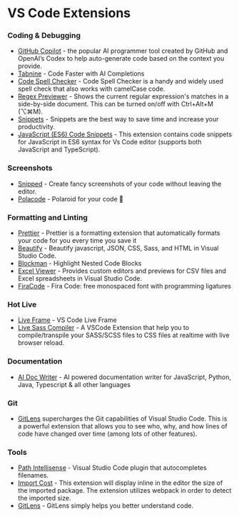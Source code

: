 # VS Code Extensions

### Coding & Debugging

- [GitHub Copilot](https://marketplace.visualstudio.com/items?itemName=GitHub.copilot) - the popular AI programmer tool created by GitHub and OpenAI’s Codex to help auto-generate code based on the context you provide.
- [Tabnine](https://marketplace.visualstudio.com/items?itemName=TabNine.tabnine-vscode) - Code Faster with AI Completions
- [Code Spell Checker](https://marketplace.visualstudio.com/items?itemName=streetsidesoftware.code-spell-checker) - Code Spell Checker is a handy and widely used spell check that also works with camelCase code.
- [Regex Previewer](https://marketplace.visualstudio.com/items?itemName=chrmarti.regex) - Shows the current regular expression's matches in a side-by-side document. This can be turned on/off with Ctrl+Alt+M (⌥⌘M).
- [Snippets](https://code.visualstudio.com/docs/editor/userdefinedsnippets) - Snippets are the best way to save time and increase your productivity.
- [JavaScript (ES6) Code Snippets](https://marketplace.visualstudio.com/items?itemName=xabikos.JavaScriptSnippets) - This extension contains code snippets for JavaScript in ES6 syntax for Vs Code editor (supports both JavaScript and TypeScript).

### Screenshots

- [Snipped](https://marketplace.visualstudio.com/items?itemName=JeffersonLicet.snipped&ssr=false#overview) - Create fancy screenshots of your code without leaving the editor.
- [Polacode](https://marketplace.visualstudio.com/items?itemName=pnp.polacode) - Polaroid for your code 📸

### Formatting and Linting

- [Prettier](https://marketplace.visualstudio.com/items?itemName=esbenp.prettier-vscode) - Prettier is a formatting extension that automatically formats your code for you every time you save it
- [Beautify](https://marketplace.visualstudio.com/items?itemName=HookyQR.beautify) - Beautify javascript, JSON, CSS, Sass, and HTML in Visual Studio Code.
- [Blockman](https://marketplace.visualstudio.com/items?itemName=leodevbro.blockman) - Highlight Nested Code Blocks
- [Excel Viewer](https://marketplace.visualstudio.com/items?itemName=GrapeCity.gc-excelviewer) - Provides custom editors and previews for CSV files and Excel spreadsheets in Visual Studio Code.
- [FiraCode](https://github.com/tonsky/FiraCode) - Fira Code: free monospaced font with programming ligatures

### Hot Live

- [Live Frame](https://marketplace.visualstudio.com/items?itemName=jevakallio.vscode-live-frame) - VS Code Live Frame
- [Live Sass Compiler](https://marketplace.visualstudio.com/items?itemName=ritwickdey.live-sass) - A VSCode Extension that help you to compile/transpile your SASS/SCSS files to CSS files at realtime with live browser reload.

### Documentation

- [AI Doc Writer](https://marketplace.visualstudio.com/items?itemName=mintlify.document) - AI powered documentation writer for JavaScript, Python, Java, Typescript & all other languages

### Git

- [GitLens](https://marketplace.visualstudio.com/items?itemName=eamodio.gitlens) supercharges the Git capabilities of Visual Studio Code. This is a powerful extension that allows you to see who, why, and how lines of code have changed over time (among lots of other features).

### Tools
- [Path Intellisense](https://marketplace.visualstudio.com/items?itemName=christian-kohler.path-intellisense) - Visual Studio Code plugin that autocompletes filenames.
- [Import Cost](https://marketplace.visualstudio.com/items?itemName=wix.vscode-import-cost) - This extension will display inline in the editor the size of the imported package. The extension utilizes webpack in order to detect the imported size.
- [GitLens](https://marketplace.visualstudio.com/items?itemName=eamodio.gitlens) - GitLens simply helps you better understand code.
